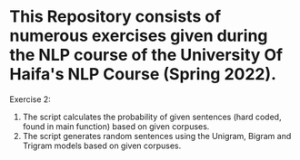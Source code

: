 # This Repository consists of numerous exercises given during the NLP course of the University Of Haifa's NLP Course (Spring 2022).

Exercise 2: 
  1) The script calculates the probability of given sentences (hard coded, found in main function) based on given corpuses.
  2) The script generates random sentences using the Unigram, Bigram and Trigram models based on given corpuses.
